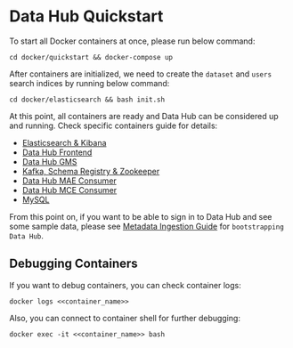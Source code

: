 # Data Hub Quickstart
To start all Docker containers at once, please run below command:
```
cd docker/quickstart && docker-compose up
```
After containers are initialized, we need to create the `dataset` and `users` search indices by running below command:
```
cd docker/elasticsearch && bash init.sh
```
At this point, all containers are ready and Data Hub can be considered up and running. Check specific containers guide
for details:
* [Elasticsearch & Kibana](../elasticsearch)
* [Data Hub Frontend](../frontend)
* [Data Hub GMS](../gms)
* [Kafka, Schema Registry & Zookeeper](../kafka)
* [Data Hub MAE Consumer](../mae-consumer)
* [Data Hub MCE Consumer](../mce-consumer)
* [MySQL](../mysql) 

From this point on, if you want to be able to sign in to Data Hub and see some sample data, please see 
[Metadata Ingestion Guide](../../metadata-ingestion) for `bootstrapping Data Hub`.

## Debugging Containers
If you want to debug containers, you can check container logs:
```
docker logs <<container_name>>
```
Also, you can connect to container shell for further debugging:
```
docker exec -it <<container_name>> bash
```
